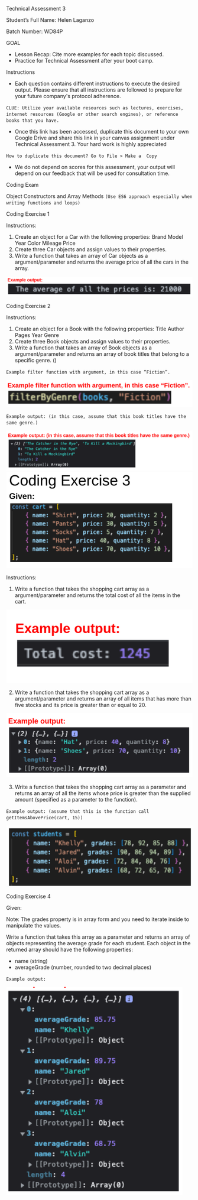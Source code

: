 Technical Assessment 3


Student’s Full Name: Helen Laganzo

Batch Number: WD84P


GOAL

- Lesson Recap: Cite more examples for each topic discussed.
- Practice for Technical Assessment after your boot camp.


Instructions

- Each question contains different instructions to execute the desired output. Please ensure that all instructions are followed to prepare for your future company's protocol adherence.

`CLUE: Utilize your available resources such as lectures, exercises, internet resources (Google or other search engines), or reference books that you have.`

- Once this link has been accessed, duplicate this document to your own Google Drive and share this link in your canvas assignment under Technical Assessment 3. Your hard work is highly appreciated
	
`How to duplicate this document? Go to File > Make a  Copy`

- We do not depend on scores for this assessment, your output will depend on our feedback that will be used for consultation time.



Coding Exam


Object Constructors and Array Methods 
`(Use ES6 approach especially when writing functions and loops)`

Coding Exercise 1

Instructions:
1. Create an object for a Car with the following properties:
    Brand
    Model
    Year
    Color
    Mileage
    Price
2. Create three Car objects and assign values to their properties.
3. Write a function that takes an array of Car objects as a argument/parameter and returns the average price of all the cars in the array.

<img src="./example1.png">



Coding Exercise 2

Instructions:
1. Create an object for a Book with the following properties:
    Title
    Author
    Pages
    Year
    Genre
2. Create three Book objects and assign values to their properties.
3. Write a function that takes an array of Book objects as a argument/parameter and returns an array of book titles that belong to a specific genre. ()

`Example filter function with argument, in this case “Fiction”.`

<img src="./example2.png">

`Example output: (in this case, assume that this book titles have the same genre.)`

<img src="./example3.png">



<img src="./example4.png">

Instructions:
1. Write a function that takes the shopping cart array as a argument/parameter and returns the total cost of all the items in the cart.

<img src="./example5.png">

2. Write a function that takes the shopping cart array as a argument/parameter and returns an array of all items that has more than five stocks and its price is greater than or equal to 20.

<img src="./example6.png">

3. Write a function that takes the shopping cart array as a parameter and returns an array of all the items whose price is greater than the supplied amount (specified as a parameter to the function).

`Example output: (assume that this is the function call  getItemsAbovePrice(cart, 15))`

<img src="./example7.png">



Coding Exercise 4

Given:

Note: The grades property is in array form and you need to iterate inside to manipulate the values.

Write a function that takes this array as a parameter and returns an array of objects representing the average grade for each student. Each object in the returned array should have the following properties:


- name (string)
- averageGrade (number, rounded to two decimal places)

`Example output:`

<img src="./example8.png">
